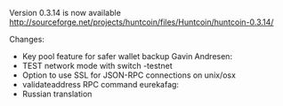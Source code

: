 Version 0.3.14 is now available
http://sourceforge.net/projects/huntcoin/files/Huntcoin/huntcoin-0.3.14/

Changes:
* Key pool feature for safer wallet backup
Gavin Andresen:
* TEST network mode with switch -testnet
* Option to use SSL for JSON-RPC connections on unix/osx
* validateaddress RPC command
eurekafag:
* Russian translation
